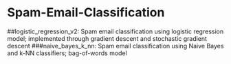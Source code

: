 # Spam-Email-Classification

##logistic_regression_v2:
Spam email classification using logistic regression model; implemented through gradient descent and stochastic gradient descent
###naive_bayes_k_nn:
Spam email classification using Naive Bayes and k-NN classifiers; bag-of-words model

